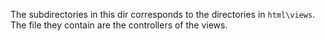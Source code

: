 The subdirectories in this dir corresponds to the directories in `html\views`. The file they contain are the controllers
of the views.